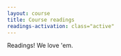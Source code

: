 ```yaml
---
layout: course
title: Course readings
readings-activation: class="active"
---
```

Readings! We love 'em.